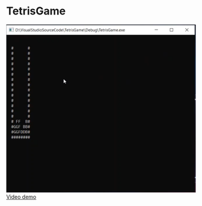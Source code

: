 # TetrisGame
![Thumbnail](https://github.com/surfwed/TetrisGame/blob/master/TetrisGame/tetris.png) <br>
[Video demo](https://www.youtube.com/watch?v=OpnAcQu4jY4)

